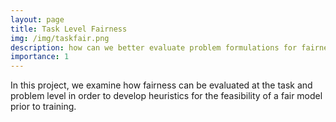 ```yaml
---
layout: page
title: Task Level Fairness
img: /img/taskfair.png
description: how can we better evaluate problem formulations for fairness with information theory
importance: 1
---
```


In this project, we examine how fairness can be evaluated at the task and problem level in order to develop heuristics for the feasibility of a fair model prior to training.
